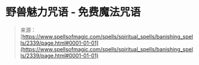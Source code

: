 <!--yml

category: 未分类

date: 2024-06-12 18:35:53

-->

# 野兽魅力咒语 - 免费魔法咒语

> 来源：[https://www.spellsofmagic.com/spells/spiritual_spells/banishing_spells/2339/page.html#0001-01-01](https://www.spellsofmagic.com/spells/spiritual_spells/banishing_spells/2339/page.html#0001-01-01)

